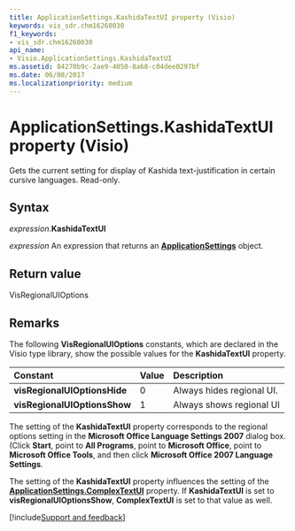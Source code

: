 ```yaml
---
title: ApplicationSettings.KashidaTextUI property (Visio)
keywords: vis_sdr.chm16260030
f1_keywords:
- vis_sdr.chm16260030
api_name:
- Visio.ApplicationSettings.KashidaTextUI
ms.assetid: 84270b9c-2ae9-4050-8a68-c04dee0297bf
ms.date: 06/08/2017
ms.localizationpriority: medium
---
```



# ApplicationSettings.KashidaTextUI property (Visio)

Gets the current setting for display of Kashida text-justification in certain cursive languages. Read-only.


## Syntax

_expression_.**KashidaTextUI**

 _expression_ An expression that returns an **[ApplicationSettings](Visio.ApplicationSettings.md)** object.


## Return value

VisRegionalUIOptions


## Remarks

The following **VisRegionalUIOptions** constants, which are declared in the Visio type library, show the possible values for the **KashidaTextUI** property.



|Constant|Value|Description|
|:-----|:-----|:-----|
| **visRegionalUIOptionsHide**|0|Always hides regional UI.|
| **visRegionalUIOptionsShow**|1|Always shows regional UI|

The setting of the **KashidaTextUI** property corresponds to the regional options setting in the **Microsoft Office Language Settings 2007** dialog box. (Click **Start**, point to **All Programs**, point to **Microsoft Office**, point to **Microsoft Office Tools**, and then click **Microsoft Office 2007 Language Settings**. 

The setting of the **KashidaTextUI** property influences the setting of the **[ApplicationSettings.ComplexTextUI](Visio.ApplicationSettings.ComplexTextUI.md)** property. If **KashidaTextUI** is set to **visRegionalUIOptionsShow**, **ComplexTextUI** is set to that value as well.

[!include[Support and feedback](~/includes/feedback-boilerplate.md)]